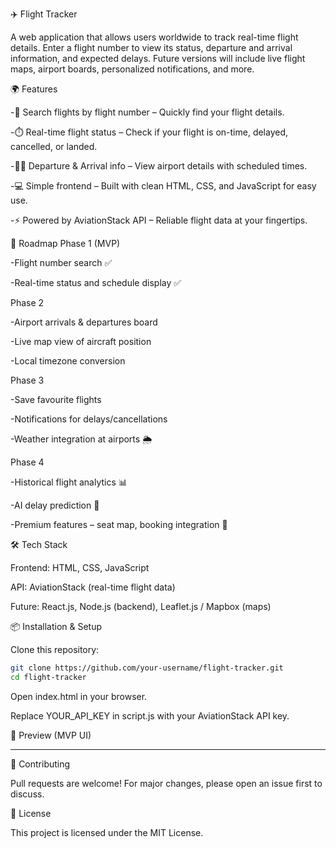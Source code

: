 ✈️ Flight Tracker

A web application that allows users worldwide to track real-time flight details. Enter a flight number to view its status, departure and arrival information, and expected delays.
Future versions will include live flight maps, airport boards, personalized notifications, and more.

🌍 Features

-🔎 Search flights by flight number – Quickly find your flight details.

-⏱️ Real-time flight status – Check if your flight is on-time, delayed, cancelled, or landed.

-🛫🛬 Departure & Arrival info – View airport details with scheduled times.

-💻 Simple frontend – Built with clean HTML, CSS, and JavaScript for easy use.

-⚡ Powered by AviationStack API – Reliable flight data at your fingertips.

🚀 Roadmap
Phase 1 (MVP)

-Flight number search ✅

-Real-time status and schedule display ✅

Phase 2

-Airport arrivals & departures board

-Live map view of aircraft position

-Local timezone conversion

Phase 3

-Save favourite flights

-Notifications for delays/cancellations

-Weather integration at airports 🌦️

Phase 4

-Historical flight analytics 📊

-AI delay prediction 🤖

-Premium features – seat map, booking integration 💺

🛠️ Tech Stack

Frontend: HTML, CSS, JavaScript

API: AviationStack (real-time flight data)

Future: React.js, Node.js (backend), Leaflet.js / Mapbox (maps)

📦 Installation & Setup

Clone this repository:

```bash
git clone https://github.com/your-username/flight-tracker.git
cd flight-tracker
```

Open index.html in your browser.

Replace YOUR_API_KEY in script.js with your AviationStack API key.

📸 Preview (MVP UI)

----------------------


🤝 Contributing

Pull requests are welcome! For major changes, please open an issue first to discuss.

📜 License

This project is licensed under the MIT License.

